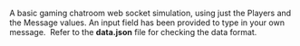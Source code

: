 A basic gaming chatroom web socket simulation, using just the Players and the Message values. An input field has been provided to type in your own message. 
Refer to the **data.json** file for checking the data format.
